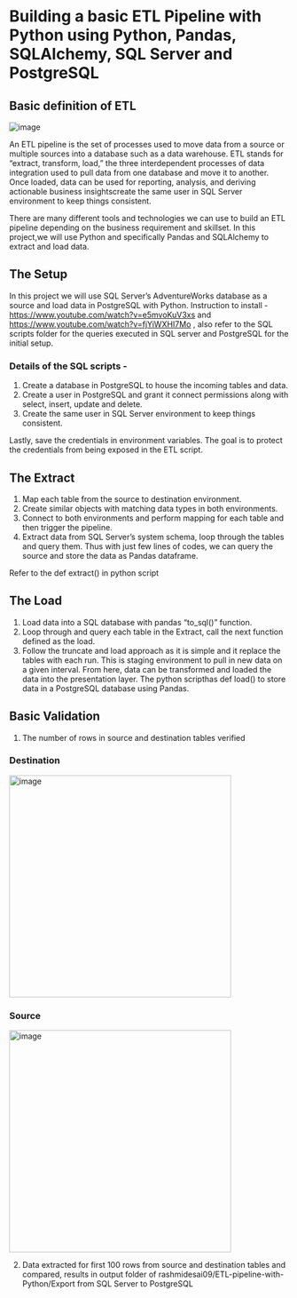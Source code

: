 # Building a basic ETL Pipeline with Python using Python, Pandas, SQLAlchemy, SQL Server and PostgreSQL

## Basic definition of ETL 
![image](https://user-images.githubusercontent.com/97893144/206855340-21c27548-6a13-4a47-a859-3daae8e9ce71.png)

An ETL pipeline is the set of processes used to move data from a source or multiple sources into a database such as a data warehouse. ETL stands for “extract, transform, load,” the three interdependent processes of data integration used to pull data from one database and move it to another. Once loaded, data can be used for reporting, analysis, and deriving actionable business insightscreate the same user in SQL Server environment to keep things consistent. 

There are many different tools and technologies we can use to build an ETL pipeline depending on the business requirement and skillset. In this project,we will use Python and specifically Pandas and SQLAlchemy to extract and load data.

## The Setup
In this project we will use SQL Server’s AdventureWorks database as a source and load data in PostgreSQL with Python. 
Instruction to install - https://www.youtube.com/watch?v=e5mvoKuV3xs and https://www.youtube.com/watch?v=fjYiWXHI7Mo , also refer to the SQL scripts folder for the queries executed in SQL server and PostgreSQL for the initial setup.

### Details of the SQL scripts -
1. Create a database in PostgreSQL to house the incoming tables and data.
2. Create a user in PostgreSQL and grant it connect permissions along with select, insert, update and delete.
3. Create the same user in SQL Server environment to keep things consistent. 

Lastly, save the credentials in environment variables. The goal is to protect the credentials from being exposed in the ETL script.


## The Extract

1. Map each table from the source to destination environment. 
2. Create similar objects with matching data types in both environments. 
3. Connect to both environments and perform mapping for each table and then trigger the pipeline.
4. Extract data from SQL Server’s system schema, loop through the tables and query them. Thus with just few lines of codes, we can query the source and 
   store the data as Pandas dataframe.

Refer to the def extract() in python script

## The Load

1. Load data into a SQL database with pandas “to_sql()” function. 
2. Loop through and query each table in the Extract, call the next function defined as the load. 
3. Follow the truncate and load approach as it is simple and it replace the tables with each run. 
   This is staging environment to pull in new data on a given interval. From here, data can be transformed and loaded the data into the presentation layer. 
   The python scripthas def load() to store data in a PostgreSQL database using Pandas.
   
## Basic Validation
1. The number of rows in source and destination tables verified

### Destination

   <img width="400" alt="image" src="https://user-images.githubusercontent.com/97893144/206856603-edaf97a6-7a87-41f8-9ce7-3b218030af5b.png">

### Source 

   <img width="400" alt="image" src="https://user-images.githubusercontent.com/97893144/206856713-97206caf-3b5b-40ba-9c16-0df1822e84ae.png">

2. Data extracted for first 100 rows from source and destination tables and compared, results in output folder of 
   rashmidesai09/ETL-pipeline-with-Python/Export from    SQL Server to PostgreSQL
